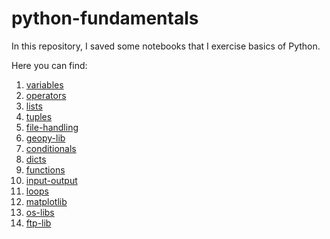 # python-fundamentals
In this repository, I saved some notebooks that I exercise basics of Python.

Here you can find:
1. [variables](https://github.com/rogeriojunio/python-fundamentals/blob/main/variables/variables.ipynb)
2. [operators](https://github.com/rogeriojunio/python-fundamentals/blob/main/operators/operators.ipynb)
3. [lists](https://github.com/rogeriojunio/python-fundamentals/blob/main/lists/lists.ipynb)
4. [tuples](https://github.com/rogeriojunio/python-fundamentals/blob/main/tuples/tuples.ipynb)
5. [file-handling](https://github.com/rogeriojunio/python-fundamentals/blob/main/file-handling/file-handling.ipynb)
6. [geopy-lib](https://github.com/rogeriojunio/python-fundamentals/blob/main/geopy-lib/geopy-lib.ipynb)
7. [conditionals](https://github.com/rogeriojunio/python-fundamentals/blob/main/conditionals/conditionals.ipynb)
8. [dicts](https://github.com/rogeriojunio/python-fundamentals/blob/main/dicts/dicts.ipynb)
9. [functions](https://github.com/rogeriojunio/python-fundamentals/blob/main/functions/functions.ipynb)
10. [input-output](https://github.com/rogeriojunio/python-fundamentals/blob/main/input-ouput/input-output.ipynb)
11. [loops](https://github.com/rogeriojunio/python-fundamentals/blob/main/loops/loops.ipynb)
12. [matplotlib](https://github.com/rogeriojunio/python-fundamentals/blob/main/matplotlib/matplotlib.ipynb)
13. [os-libs](https://github.com/rogeriojunio/python-fundamentals/tree/main/os-libs)
14. [ftp-lib](https://github.com/rogeriojunio/python-fundamentals/blob/main/ftp-lib/ftp-lib.ipynb)